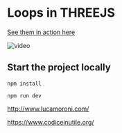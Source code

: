# Loops in THREEJS

[See them in action here](https://esnho.github.io/threejs-loops/)

![video](https://media.giphy.com/media/3eP6b4ehZS5FO81FRU/source.gif)

## Start the project locally

```
npm install
```

```
npm run dev
```


http://www.lucamoroni.com/

https://www.codiceinutile.org/
